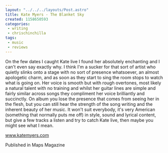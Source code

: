 ```yaml
---
layout: "../../../layouts/Post.astro"
title: Kate Myers - The Blanket Sky
created: 1158650593
categories:
 - writing
 - chrischinchilla
tags: 
 - music 
 - reviews
---
```


On the few dates I caught Kate live I found her absolutely enchanting and I can't even say exactly why. I think I'm a sucker for that sort of artist who quietly slinks onto a stage with no sort of presence whatsoever, an almost apologetic charm, and as soon as they start to sing the room stops to watch what is going on. Her voice is smooth but with rough overtones, most likely a natural talent with no training and whilst her guitar lines are simple and fairly similar across songs they compliment her voice brilliantly and succinctly. On album you lose the presence that comes from seeing her in the flesh, but you can still hear the strength of the song writing and the inherent beauty of her music. It won't suit everybody, it's very American (something that normally puts me off) in style, sound and lyrical content, but give a few tracks a listen and try to catch Kate live, then maybe you might see what I mean.

<a href='https://www.katemyers.com' target='_blank'>www.katemyers.com</a>

Published in Maps Magazine
